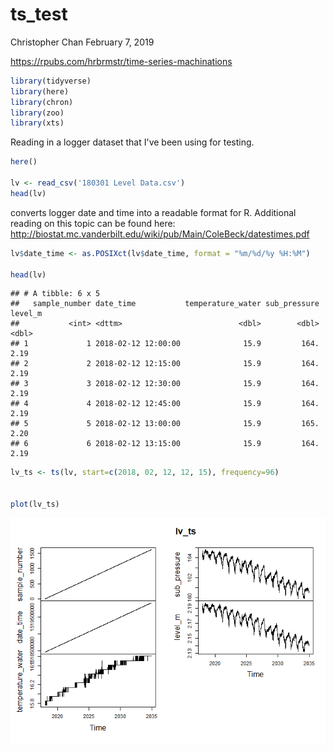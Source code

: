 ts\_test
================
Christopher Chan
February 7, 2019

<https://rpubs.com/hrbrmstr/time-series-machinations>

``` r
library(tidyverse)
library(here)
library(chron)
library(zoo)
library(xts)
```

Reading in a logger dataset that I've been using for testing.

``` r
here()

lv <- read_csv('180301 Level Data.csv')
head(lv)
```

converts logger date and time into a readable format for R. Additional reading on this topic can be found here: <http://biostat.mc.vanderbilt.edu/wiki/pub/Main/ColeBeck/datestimes.pdf>

``` r
lv$date_time <- as.POSIXct(lv$date_time, format = "%m/%d/%y %H:%M")

head(lv)
```

    ## # A tibble: 6 x 5
    ##   sample_number date_time           temperature_water sub_pressure level_m
    ##           <int> <dttm>                          <dbl>        <dbl>   <dbl>
    ## 1             1 2018-02-12 12:00:00              15.9         164.    2.19
    ## 2             2 2018-02-12 12:15:00              15.9         164.    2.19
    ## 3             3 2018-02-12 12:30:00              15.9         164.    2.19
    ## 4             4 2018-02-12 12:45:00              15.9         164.    2.19
    ## 5             5 2018-02-12 13:00:00              15.9         165.    2.20
    ## 6             6 2018-02-12 13:15:00              15.9         164.    2.19

``` r
lv_ts <- ts(lv, start=c(2018, 02, 12, 12, 15), frequency=96)


plot(lv_ts)
```

![](ts_test_files/figure-markdown_github/unnamed-chunk-4-1.png)
